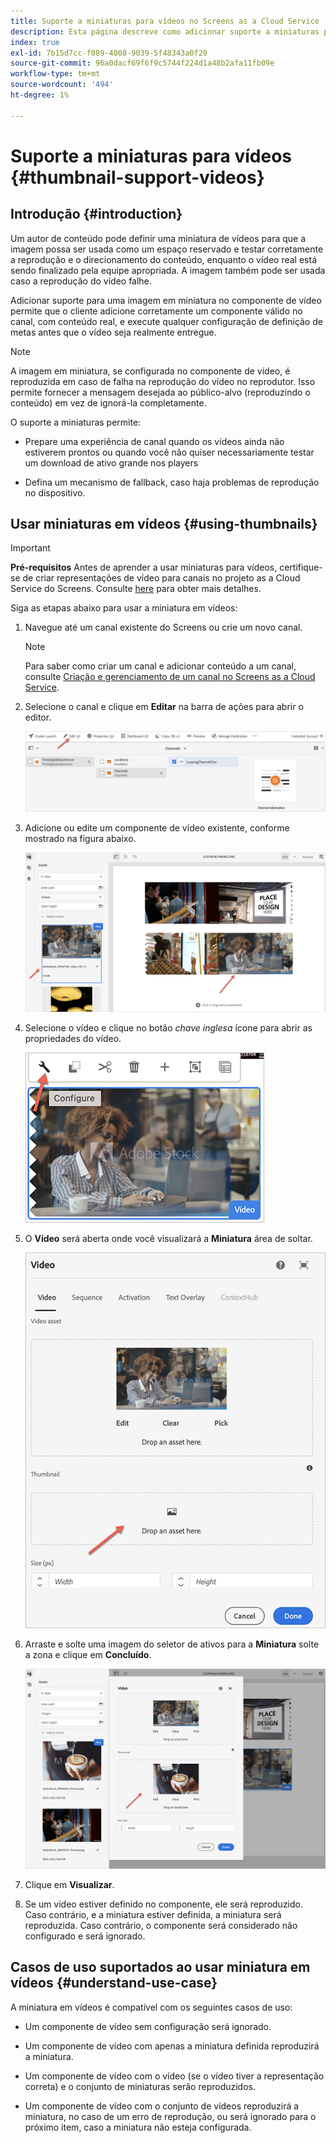 ```yaml
---
title: Suporte a miniaturas para vídeos no Screens as a Cloud Service
description: Esta página descreve como adicionar suporte a miniaturas para vídeos no Screens as a Cloud Service.
index: true
exl-id: 7b15d7cc-f089-4008-9039-5f48343a0f20
source-git-commit: 96a0dacf69f6f9c5744f224d1a48b2afa11fb09e
workflow-type: tm+mt
source-wordcount: '494'
ht-degree: 1%

---
```


# Suporte a miniaturas para vídeos {#thumbnail-support-videos}

## Introdução {#introduction}

Um autor de conteúdo pode definir uma miniatura de vídeos para que a imagem possa ser usada como um espaço reservado e testar corretamente a reprodução e o direcionamento do conteúdo, enquanto o vídeo real está sendo finalizado pela equipe apropriada. A imagem também pode ser usada caso a reprodução do vídeo falhe.

Adicionar suporte para uma imagem em miniatura no componente de vídeo permite que o cliente adicione corretamente um componente válido no canal, com conteúdo real, e execute qualquer configuração de definição de metas antes que o vídeo seja realmente entregue.

>[!NOTE]
>A imagem em miniatura, se configurada no componente de vídeo, é reproduzida em caso de falha na reprodução do vídeo no reprodutor. Isso permite fornecer a mensagem desejada ao público-alvo (reproduzindo o conteúdo) em vez de ignorá-la completamente.

O suporte a miniaturas permite:

* Prepare uma experiência de canal quando os vídeos ainda não estiverem prontos ou quando você não quiser necessariamente testar um download de ativo grande nos players

* Defina um mecanismo de fallback, caso haja problemas de reprodução no dispositivo.

## Usar miniaturas em vídeos {#using-thumbnails}

>[!IMPORTANT]
>**Pré-requisitos**
>Antes de aprender a usar miniaturas para vídeos, certifique-se de criar representações de vídeo para canais no projeto as a Cloud Service do Screens. Consulte [here](/help/screens-cloud/configuring/creating-screens-video-renditions-cloud-service.md) para obter mais detalhes.

Siga as etapas abaixo para usar a miniatura em vídeos:

1. Navegue até um canal existente do Screens ou crie um novo canal.

   >[!NOTE]
   >Para saber como criar um canal e adicionar conteúdo a um canal, consulte [Criação e gerenciamento de um canal no Screens as a Cloud Service](https://experienceleague.adobe.com/docs/experience-manager-cloud-service/screens-as-cloud-service/create-content/creating-channels-screens-cloud.html?lang=en).

1. Selecione o canal e clique em **Editar** na barra de ações para abrir o editor.

   ![](/help/screens-cloud/using-core-product-features/assets/thumbnail-1.png)

1. Adicione ou edite um componente de vídeo existente, conforme mostrado na figura abaixo.

   ![](/help/screens-cloud/using-core-product-features/assets/thumbnail-2.png)

1. Selecione o vídeo e clique no botão *chave inglesa* ícone para abrir as propriedades do vídeo.

   ![](/help/screens-cloud/using-core-product-features/assets/thumbnail-3.png)

1. O **Vídeo** será aberta onde você visualizará a **Miniatura** área de soltar.

   ![](/help/screens-cloud/using-core-product-features/assets/thumbnail-4.png)

1. Arraste e solte uma imagem do seletor de ativos para a **Miniatura** solte a zona e clique em **Concluído**.

   ![](/help/screens-cloud/using-core-product-features/assets/thumbnail-5.png)

1. Clique em **Visualizar**.

1. Se um vídeo estiver definido no componente, ele será reproduzido. Caso contrário, e a miniatura estiver definida, a miniatura será reproduzida. Caso contrário, o componente será considerado não configurado e será ignorado.

## Casos de uso suportados ao usar miniatura em vídeos {#understand-use-case}

A miniatura em vídeos é compatível com os seguintes casos de uso:

* Um componente de vídeo sem configuração será ignorado.

* Um componente de vídeo com apenas a miniatura definida reproduzirá a miniatura.

* Um componente de vídeo com o vídeo (se o vídeo tiver a representação correta) e o conjunto de miniaturas serão reproduzidos.

* Um componente de vídeo com o conjunto de vídeos reproduzirá a miniatura, no caso de um erro de reprodução, ou será ignorado para o próximo item, caso a miniatura não esteja configurada.

